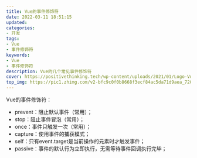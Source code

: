 ```yaml
---
title: Vue的事件修饰符
date: 2022-03-11 18:51:15
updated:
categories: 
- 开发
tags: 
- Vue
- 事件修饰符
keywords:
- Vue
- 事件修饰符
description: Vue的几个常见事件修饰符
cover: https://positivethinking.tech/wp-content/uploads/2021/01/Logo-Vuejs.png
top_img: https://pic1.zhimg.com/v2-bfc9c0f0b8668f3ecf84ac5da71d9aea_720w.jpg?source=172ae18b
---
```


Vue的事件修饰符：

- prevent：阻止默认事件（常用）；
- stop：阻止事件冒泡（常用）；
- once：事件只触发一次（常用）；
- capture：使用事件的捕获模式；
- self：只有event.target是当前操作的元素时才触发事件；
- passive：事件的默认行为立即执行，无需等待事件回调执行完毕；



